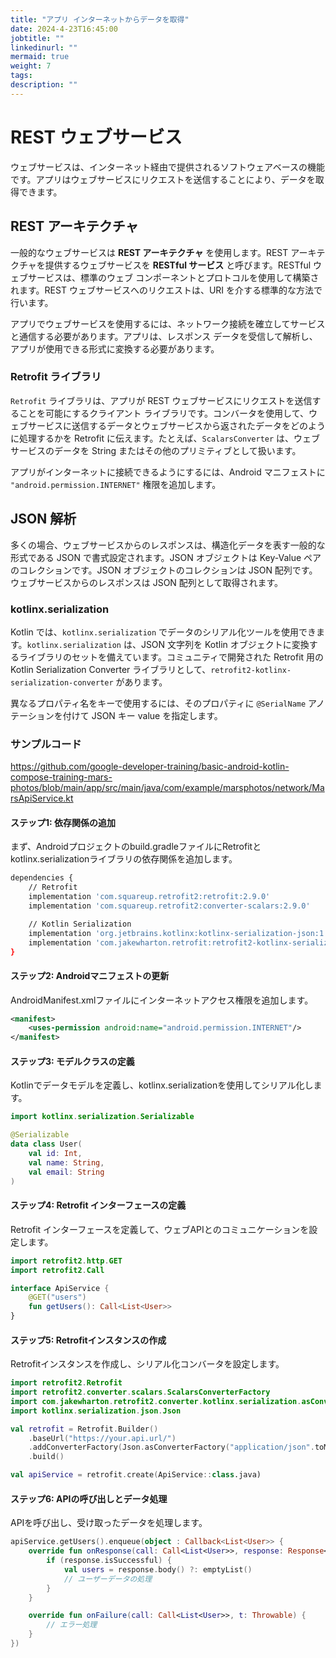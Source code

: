 ```yaml
---
title: "アプリ インターネットからデータを取得"
date: 2024-4-23T16:45:00
jobtitle: ""
linkedinurl: ""
mermaid: true
weight: 7
tags:
description: ""
---
```


# REST ウェブサービス

ウェブサービスは、インターネット経由で提供されるソフトウェアベースの機能です。アプリはウェブサービスにリクエストを送信することにより、データを取得できます。

## REST アーキテクチャ

一般的なウェブサービスは **REST アーキテクチャ** を使用します。REST アーキテクチャを提供するウェブサービスを **RESTful サービス** と呼びます。RESTful ウェブサービスは、標準のウェブ コンポーネントとプロトコルを使用して構築されます。REST ウェブサービスへのリクエストは、URI を介する標準的な方法で行います。

アプリでウェブサービスを使用するには、ネットワーク接続を確立してサービスと通信する必要があります。アプリは、レスポンス データを受信して解析し、アプリが使用できる形式に変換する必要があります。

### Retrofit ライブラリ

`Retrofit` ライブラリは、アプリが REST ウェブサービスにリクエストを送信することを可能にするクライアント ライブラリです。コンバータを使用して、ウェブサービスに送信するデータとウェブサービスから返されたデータをどのように処理するかを Retrofit に伝えます。たとえば、`ScalarsConverter` は、ウェブサービスのデータを String またはその他のプリミティブとして扱います。

アプリがインターネットに接続できるようにするには、Android マニフェストに `"android.permission.INTERNET"` 権限を追加します。

## JSON 解析

多くの場合、ウェブサービスからのレスポンスは、構造化データを表す一般的な形式である JSON で書式設定されます。JSON オブジェクトは Key-Value ペアのコレクションです。JSON オブジェクトのコレクションは JSON 配列です。ウェブサービスからのレスポンスは JSON 配列として取得されます。

### kotlinx.serialization

Kotlin では、`kotlinx.serialization` でデータのシリアル化ツールを使用できます。`kotlinx.serialization` は、JSON 文字列を Kotlin オブジェクトに変換するライブラリのセットを備えています。コミュニティで開発された Retrofit 用の Kotlin Serialization Converter ライブラリとして、`retrofit2-kotlinx-serialization-converter` があります。

異なるプロパティ名をキーで使用するには、そのプロパティに `@SerialName` アノテーションを付けて JSON キー value を指定します。

### サンプルコード

<https://github.com/google-developer-training/basic-android-kotlin-compose-training-mars-photos/blob/main/app/src/main/java/com/example/marsphotos/network/MarsApiService.kt>

#### ステップ1: 依存関係の追加

まず、Androidプロジェクトのbuild.gradleファイルにRetrofitとkotlinx.serializationライブラリの依存関係を追加します。

```bash
dependencies {
    // Retrofit
    implementation 'com.squareup.retrofit2:retrofit:2.9.0'
    implementation 'com.squareup.retrofit2:converter-scalars:2.9.0'

    // Kotlin Serialization
    implementation 'org.jetbrains.kotlinx:kotlinx-serialization-json:1.3.0'
    implementation 'com.jakewharton.retrofit:retrofit2-kotlinx-serialization-converter:0.8.0'
}
```

#### ステップ2: Androidマニフェストの更新

AndroidManifest.xmlファイルにインターネットアクセス権限を追加します。

```xml
<manifest>
    <uses-permission android:name="android.permission.INTERNET"/>
</manifest>
```

#### ステップ3: モデルクラスの定義

Kotlinでデータモデルを定義し、kotlinx.serializationを使用してシリアル化します。

```kotlin
import kotlinx.serialization.Serializable

@Serializable
data class User(
    val id: Int,
    val name: String,
    val email: String
)
```

#### ステップ4: Retrofit インターフェースの定義

Retrofit インターフェースを定義して、ウェブAPIとのコミュニケーションを設定します。

```kotlin
import retrofit2.http.GET
import retrofit2.Call

interface ApiService {
    @GET("users")
    fun getUsers(): Call<List<User>>
}

```

#### ステップ5: Retrofitインスタンスの作成

Retrofitインスタンスを作成し、シリアル化コンバータを設定します。

```kotlin
import retrofit2.Retrofit
import retrofit2.converter.scalars.ScalarsConverterFactory
import com.jakewharton.retrofit2.converter.kotlinx.serialization.asConverterFactory
import kotlinx.serialization.json.Json

val retrofit = Retrofit.Builder()
    .baseUrl("https://your.api.url/")
    .addConverterFactory(Json.asConverterFactory("application/json".toMediaType()))
    .build()

val apiService = retrofit.create(ApiService::class.java)


```

#### ステップ6: APIの呼び出しとデータ処理

APIを呼び出し、受け取ったデータを処理します。

```kotlin
apiService.getUsers().enqueue(object : Callback<List<User>> {
    override fun onResponse(call: Call<List<User>>, response: Response<List<User>>) {
        if (response.isSuccessful) {
            val users = response.body() ?: emptyList()
            // ユーザーデータの処理
        }
    }

    override fun onFailure(call: Call<List<User>>, t: Throwable) {
        // エラー処理
    }
})

```
